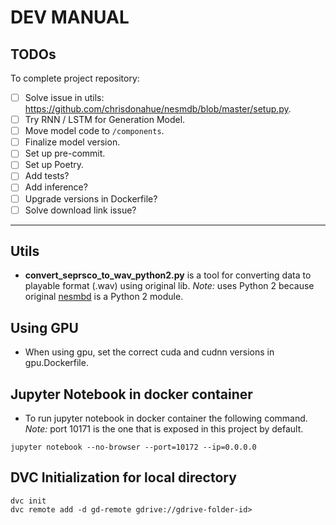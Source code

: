 # DEV MANUAL

## TODOs

To complete project repository:

- [ ] Solve issue in utils: https://github.com/chrisdonahue/nesmdb/blob/master/setup.py.
- [ ] Try RNN / LSTM for Generation Model.
- [ ] Move model code to ```/components```.
- [ ] Finalize model version.
- [ ] Set up pre-commit.
- [ ] Set up Poetry.
- [ ] Add tests?
- [ ] Add inference?
- [ ] Upgrade versions in Dockerfile?
- [ ] Solve download link issue?

---

## Utils

- **convert_seprsco_to_wav_python2.py** is a tool for converting data to playable format (.wav) using original lib. *Note:* uses Python 2 because original [nesmbd](https://github.com/chrisdonahue/nesmdb) is a Python 2 module.

## Using GPU

- When using gpu, set the correct cuda and cudnn versions in gpu.Dockerfile.

## Jupyter Notebook in docker container

- To run jupyter notebook in docker container the following command. *Note:* port 10171 is the one that is exposed in this project by default.
```
jupyter notebook --no-browser --port=10172 --ip=0.0.0.0
```

## DVC Initialization for local directory
```
dvc init
dvc remote add -d gd-remote gdrive://gdrive-folder-id>
```
